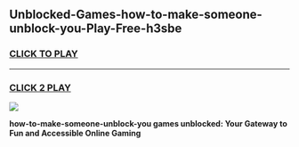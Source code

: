 
## Unblocked-Games-how-to-make-someone-unblock-you-Play-Free-h3sbe
<h3>
<a href="https://premium76.site?title=how-to-make-someone-unblock-you&ref=23A">CLICK TO PLAY</a></h3>
<hr>

<h3>
<a href="https://premium76.site?title=how-to-make-someone-unblock-you&ref=23A">CLICK 2 PLAY</a>
  
</h3>

<a href="https://premium76.site?title=how-to-make-someone-unblock-you&ref=23A"><img src="https://clearcache.store/games.png"></a>


**how-to-make-someone-unblock-you games unblocked: Your Gateway to Fun and Accessible Online Gaming**
